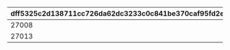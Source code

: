 |dff5325c2d138711cc726da62dc3233c0c841be370caf95fd2eb48a98091998c|478034d0ab559f48fd3170e7d66951aa35aa706947476da7746ecd0081a0dc00|0090969ce388ab66e9f97ca60329b62c03866cc913effc568e342dbcbdb7f98b|6c85658d4284d72ce6be3a3da0c51b323e4445227332ae830b1a7ffdb7a649b7|9b738f9590d48c31535bd61955bf036790b4db0deb53e6f05215cd55c387fa7c|3ede453911a18b0c8060f6cef2253a1a7f68f4c3edf03908fb097e62cc67911a|0f33f13453871b1117636489e3d4ad618485a7aa8cd6ffc4676aafbe0cb02a74|ead42ab156abf9d893a5a3f3ad9ee46d0048f6042113ee11f5542537bb249ce1|d524e0b39ed941ef69ebfb8315959a36f765992478e9afea365dfbf324b28944|943568140ec08ac6a67def7a974f1de01023765d594e879d4ffcd61d4d92d56e|
| --- | --- | --- | --- | --- | --- | --- | --- | --- | --- |
|27008|240|240|114|27011|1|1|27011|2024/02/25 14:59:59|2023/08/15 15:00:00|
|27013|240|240|114|27011|2|1|27011|2025/02/25 14:59:59|2024/02/25 15:00:00|